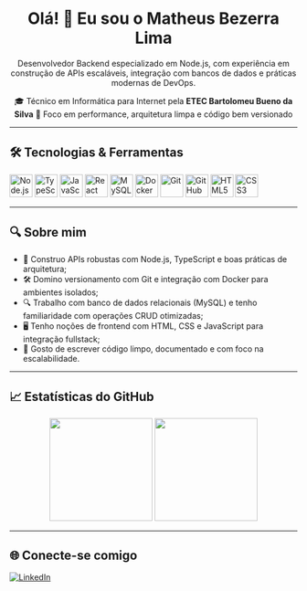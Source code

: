 <h1 align="center">Olá! 👋 Eu sou o Matheus Bezerra Lima</h1>

<p align="center">
Desenvolvedor Backend especializado em Node.js, com experiência em construção de APIs escaláveis, integração com bancos de dados e práticas modernas de DevOps.
</p>

<p align="center">
🎓 Técnico em Informática para Internet pela <strong>ETEC Bartolomeu Bueno da Silva</strong>  
🚀 Foco em performance, arquitetura limpa e código bem versionado
</p>

---

## 🛠️ Tecnologias & Ferramentas

<p align="left">
  <img src="https://cdn.jsdelivr.net/gh/devicons/devicon/icons/nodejs/nodejs-original.svg" width="40" alt="Node.js"/>
  <img src="https://cdn.jsdelivr.net/gh/devicons/devicon/icons/typescript/typescript-original.svg" width="40" alt="TypeScript"/>
  <img src="https://cdn.jsdelivr.net/gh/devicons/devicon/icons/javascript/javascript-original.svg" width="40" alt="JavaScript"/>
  <img src="https://cdn.jsdelivr.net/gh/devicons/devicon/icons/react/react-native.svg" width="40" alt="React Native"/>
  <img src="https://cdn.jsdelivr.net/gh/devicons/devicon/icons/mysql/mysql-original.svg" width="40" alt="MySQL"/>
  <img src="https://cdn.jsdelivr.net/gh/devicons/devicon/icons/docker/docker-original.svg" width="40" alt="Docker"/>
  <img src="https://cdn.jsdelivr.net/gh/devicons/devicon/icons/git/git-original.svg" width="40" alt="Git"/>
  <img src="https://cdn.jsdelivr.net/gh/devicons/devicon/icons/github/github-original.svg" width="40" alt="GitHub"/>
  <img src="https://cdn.jsdelivr.net/gh/devicons/devicon/icons/html5/html5-original.svg" width="40" alt="HTML5"/>
  <img src="https://cdn.jsdelivr.net/gh/devicons/devicon/icons/css3/css3-original.svg" width="40" alt="CSS3"/>
</p>

---

## 🔍 Sobre mim

- 🔧 Construo APIs robustas com Node.js, TypeScript e boas práticas de arquitetura;
- 🛠️ Domino versionamento com Git e integração com Docker para ambientes isolados;
- 🔍 Trabalho com banco de dados relacionais (MySQL) e tenho familiaridade com operações CRUD otimizadas;
- 🖥️ Tenho noções de frontend com HTML, CSS e JavaScript para integração fullstack;
- 🤝 Gosto de escrever código limpo, documentado e com foco na escalabilidade.

---

## 📈 Estatísticas do GitHub

<p align="center">
  <img height="180em" src="https://github-readme-stats.vercel.app/api?username=MatheusBezerraLima&show_icons=true&theme=radical" />
  <img height="180em" src="https://github-readme-stats.vercel.app/api/top-langs/?username=MatheusBezerraLima&layout=compact&theme=radical"/>
</p>

---

## 🌐 Conecte-se comigo

<p align="left">
  <a href="https://www.linkedin.com/in/matheus-bezerra-lima-156146265/" target="_blank">
    <img src="https://img.shields.io/badge/-Matheus%20Bezerra%20Lima-0A66C2?style=for-the-badge&logo=linkedin&logoColor=white" alt="LinkedIn">
  </a>
</p>
